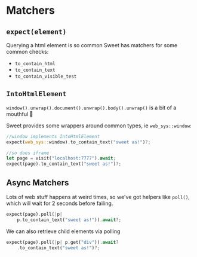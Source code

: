 # Matchers


## `expect(element)`
Querying a html element is so common Sweet has matchers for some common checks:

- `to_contain_html`
- `to_contain_text`
- `to_contain_visible_test`

## `IntoHtmlElement`

`window().unwrap().document().unwrap().body().unwrap()` is a bit of a mouthful 🥴

Sweet provides some wrappers around common types, ie `web_sys::window`:

```rs
//window implements IntoHtmlElement
expect(web_sys::window).to_contain_text("sweet as!")?;

//so does iframe
let page = visit("localhost:7777").await; 
expect(page).to_contain_text("sweet as!")?;
```


## Async Matchers
Lots of web stuff happens at weird times, so we've got helpers like `poll()`, which will wait for 2 seconds before failing.

```rs
expect(page).poll(|p|
	p.to_contain_text("sweet as!")).await?;
```

We can also retrieve child elements via polling
```rs
expect(page).poll(|p| p.get("div")).await?
	.to_contain_text("sweet as!")?;
```
